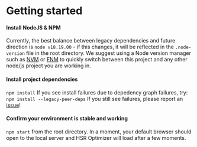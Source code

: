 # Getting started
#### Install NodeJS & NPM
Currently, the best balance between legacy dependencies and future direction is `node v18.19.00` - if this changes, it will be reflected in the `.node-version` file in the root directory.
We suggest using a Node version manager such as [NVM](https://github.com/nvm-sh/nvm) or [FNM](https://github.com/Schniz/fnm) to quickly switch between this project and any other node/js project you are working in.

#### Install project dependencies
`npm install`
If you see install failures due to depedency graph failures, try:
`npm install --legacy-peer-deps`
If you still see failures, please report an [issue](https://github.com/fribbels/hsr-optimizer/issues/new)!

#### Confirm your environment is stable and working
`npm start` from the root directory.  In a moment, your default browser should open to the local server and HSR Optimizer will load after a few moments.
